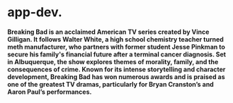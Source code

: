 # app-dev.
**Breaking Bad is an acclaimed American TV series created by Vince Gilligan. It follows Walter White, a high school chemistry teacher turned meth manufacturer, who partners with former student Jesse Pinkman to secure his family's financial future after a terminal cancer diagnosis. Set in Albuquerque, the show explores themes of morality, family, and the consequences of crime. Known for its intense storytelling and character development, Breaking Bad has won numerous awards and is praised as one of the greatest TV dramas, particularly for Bryan Cranston’s and Aaron Paul’s performances.**
